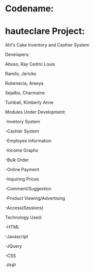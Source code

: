 Codename: 
=======
hauteclare
Project: 
=======
Ahl's Cake Inventory and Cashier System

Developers:

Abuso, Ray Cedric Louis

Ramilo, Jericko

Rubenecia, Areeya

Sejalbo, Charmaine

Tumbali, Kimberly Anne
	
Modules Under Development:

-Invetory System

-Cashier System

-Employee Information

-Income Graphs

-Bulk Order

-Online Payment

-Inquiring Prices

-Comment/Suggestion

-Product Viewing/Advertising

-Access(Sessions)
	
Technology Used:

-HTML

-Javascript

-JQuery

-CSS

-PHP
